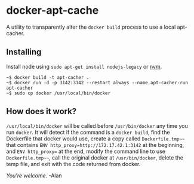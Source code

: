 # docker-apt-cache
A utility to transparently alter the `docker build` process to use a local apt-cacher.

## Installing
Install node using `sudo apt-get install nodejs-legacy` or [nvm](https://github.com/creationix/nvm).

    ~$ docker build -t apt-cacher .
    ~$ docker run -d -p 3142:3142 --restart always --name apt-cacher-run apt-cacher
    ~$ sudo cp docker /usr/local/bin/docker

## How does it work?
`/usr/local/bin/docker` will be called before `/usr/bin/docker` any time you run `docker`. It will detect if the command is a `docker build`, find the Dockerfile that docker would use, create a copy called `Dockerfile.tmp~~` that contains `ENV http_proxy=http://172.17.42.1:3142` at the beginning, and `ENV http_proxy=` at the end, modify the command line to use `Dockerfile.tmp~~`, call the original docker at `/usr/bin/docker`, delete the temp file, and exit with the code returned from docker.

*You're welcome.* -Alan
